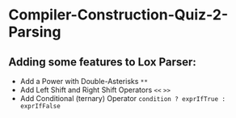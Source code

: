 # Compiler-Construction-Quiz-2-Parsing
## Adding some features to Lox Parser:
- Add a Power with Double-Asterisks `**`
- Add Left Shift and Right Shift Operators `<<` `>>`
- Add Conditional (ternary) Operator `condition ? exprIfTrue : exprIfFalse`
